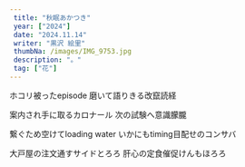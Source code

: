 ```yaml
---
 title: "秋眠あかつき" 
 year: ["2024"] 
 date: "2024.11.14" 
 writer: "黒沢 絵里" 
 thumbNa: /images/IMG_9753.jpg 
 description: "。" 
 tag: ["花"] 
---
```




ホコリ被ったepisode 磨いて語りきる改竄読経

案内され手に取るカロナール 次の試験へ意識朦朧


繋ぐため空けてloading water いかにもtiming目配せのコンサバ

大戸屋の注文通すサイドとろろ 肝心の定食催促けんもほろろ



<!--

「いま」が「いざ」である。

そうらしい。知らんけどそうらしい。だれか偉い人が言ってた。

って思い出して頭痛と起きた朝、きりん。キリン。

キリンを見ようと思った。アミメキリン。サバンナでの闘争心と緊張感を失ったあの動物園のキリン。


動物園まで幸い徒歩で向


  
![Alt text](/images/0241114_023039989_iOS.jpg) 
![Alt text](/images/IMG_9.jpg) 
![Alt text](/images/IMG_9.jpg) 
![Alt text](/images/IMG_9.jpg) 

  
-->